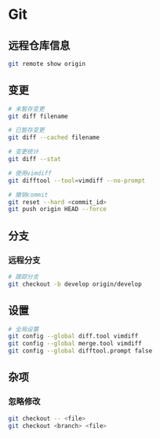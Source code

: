 # Git

## 远程仓库信息
``` sh
git remote show origin
```

## 变更
``` sh
# 未暂存变更
git diff filename

# 已暂存变更
git diff --cached filename

# 变更统计
git diff --stat

# 使用vimdiff
git difftool --tool=vimdiff --no-prompt

# 撤销commit
git reset --hard <commit_id>
git push origin HEAD --force
```

## 分支

### 远程分支
``` sh
# 跟踪分支
git checkout -b develop origin/develop
```

## 设置
``` sh
# 全局设置
git config --global diff.tool vimdiff
git config --global merge.tool vimdiff
git config --global difftool.prompt false
```

## 杂项

### 忽略修改
``` sh
git checkout -- <file>
git checkout <branch> <file>
```
